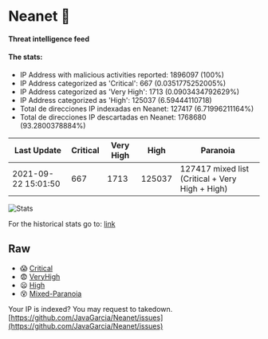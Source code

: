 # Neanet :hocho:
#### Threat intelligence feed
#### The stats:

- IP Address with malicious activities reported: 1896097 (100%)
- IP Address categorized as 'Critical':  667 (0.0351775252005%)
- IP Address categorized as 'Very High':  1713 (0.0903434792629%)
- IP Address categorized as 'High':  125037 (6.59444110718)
- Total de direcciones IP indexadas en Neanet:  127417 (6.71996211164%)
- Total de direcciones IP descartadas en Neanet:  1768680 (93.2800378884%)

| Last Update | Critical | Very High | High | Paranoia |
| --- | --- | --- | --- | --- |
| 2021-09-22 15:01:50 | 667 | 1713 | 125037 | 127417 mixed list (Critical + Very High + High)|

![Stats](https://docs.google.com/spreadsheets/d/e/2PACX-1vSnaNMIXVabIpDJjufMlzH7poXnshF3mgd8Is1g9ytUEzVsP5my4Trn8f-xkoLLQ38xpL3HtmUexLo6/pubchart?oid=501124687&format=image)

For the historical stats go to: [link](/stats.csv)
## Raw
- :scream: [Critical](https://raw.githubusercontent.com/JavaGarcia/Neanet/master/blacklists/neanet_critical.txt)
- :fearful: [VeryHigh](https://raw.githubusercontent.com/JavaGarcia/Neanet/master/blacklists/neanet_veryHigh.txtt)
- :frowning: [High](https://raw.githubusercontent.com/JavaGarcia/Neanet/master/blacklists/neanet_high.txt)
- :dizzy_face: [Mixed-Paranoia](https://raw.githubusercontent.com/JavaGarcia/Neanet/master/blacklists/neanet_all.txt)


Your IP is indexed? You may request to takedown. [https://github.com/JavaGarcia/Neanet/issues](https://github.com/JavaGarcia/Neanet/issues)





















































































































































































































































































































































































































































































































































































































































































































































































































































































































































































































































































































































































































































































































































































































































































































































































































































































































































































































































































































































































































































































































































































































































































































































































































































































































































































































































































































































































































































































































































































































































































































































































































































































































































































































































































































































































































































































































































































































































































































































































































































































































































































































































































































































































































































































































































































































































































































































































































































































































































































































































































































































































































































































































































































































































































































































































































































































































































































































































































































































































































































































































































































































































































































































































































































































































































































































































































































































































































































































































































































































































































































































































































































































































































































































































































































































































































































































































































































































































































































































































































































































































































































































































































































































































































































































































































































































































































































































































































































































































































































































































































































































